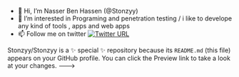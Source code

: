 - 👋 Hi, I’m Nasser Ben Hassen (@Stonzyy)
- 👀 I’m interested in Programing and penetration testing / i like to develope any kind of tools , apps and web apps
- 📫 Follow  me on twitter [![Twitter URL](https://img.shields.io/twitter/url/https/twitter.com/bukotsunikki.svg?style=social&label=Follow%20%40r00t_nasser)](https://twitter.com/r00t_nasser)



Stonzyy/Stonzyy is a ✨ special ✨ repository because its `README.md` (this file) appears on your GitHub profile.
You can click the Preview link to take a look at your changes.
--->
